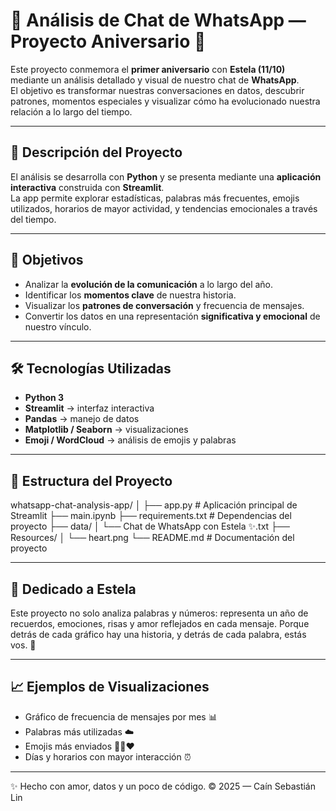 # 💬 Análisis de Chat de WhatsApp — Proyecto Aniversario 💞

Este proyecto conmemora el **primer aniversario** con **Estela (11/10)** mediante un análisis detallado y visual de nuestro chat de **WhatsApp**.  
El objetivo es transformar nuestras conversaciones en datos, descubrir patrones, momentos especiales y visualizar cómo ha evolucionado nuestra relación a lo largo del tiempo.  

---

## 🌸 Descripción del Proyecto

El análisis se desarrolla con **Python** y se presenta mediante una **aplicación interactiva** construida con **Streamlit**.  
La app permite explorar estadísticas, palabras más frecuentes, emojis utilizados, horarios de mayor actividad, y tendencias emocionales a través del tiempo.

---

## 🧠 Objetivos

- Analizar la **evolución de la comunicación** a lo largo del año.  
- Identificar los **momentos clave** de nuestra historia.  
- Visualizar los **patrones de conversación** y frecuencia de mensajes.  
- Convertir los datos en una representación **significativa y emocional** de nuestro vínculo.

---

## 🛠️ Tecnologías Utilizadas

- **Python 3**
- **Streamlit** → interfaz interactiva  
- **Pandas** → manejo de datos  
- **Matplotlib / Seaborn** → visualizaciones  
- **Emoji / WordCloud** → análisis de emojis y palabras  

---

## 📂 Estructura del Proyecto

whatsapp-chat-analysis-app/
│
├── app.py # Aplicación principal de Streamlit
├── main.ipynb
├── requirements.txt # Dependencias del proyecto
├── data/
│ └── Chat de WhatsApp con Estela ✨.txt
├── Resources/
│ └── heart.png
└── README.md # Documentación del proyecto

---

## 💖 Dedicado a Estela
Este proyecto no solo analiza palabras y números:
representa un año de recuerdos, emociones, risas y amor reflejados en cada mensaje.
Porque detrás de cada gráfico hay una historia,
y detrás de cada palabra, estás vos. 💌

---

## 📈 Ejemplos de Visualizaciones
* Gráfico de frecuencia de mensajes por mes 📊
* Palabras más utilizadas ☁️
* Emojis más enviados 🥰😂❤️
* Días y horarios con mayor interacción ⏰

---

✨ Hecho con amor, datos y un poco de código.
© 2025 — Caín Sebastián Lin